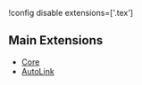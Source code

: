 !config disable extensions=['.tex']

## Main Extensions

- [Core](core.md)
- [AutoLink](autolink.md)
